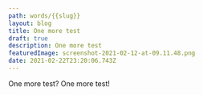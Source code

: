 ```yaml
---
path: words/{{slug}}
layout: blog
title: One more test
draft: true
description: One more test
featuredImage: screenshot-2021-02-12-at-09.11.48.png
date: 2021-02-22T23:20:06.743Z
---
```

One more test? One more test!